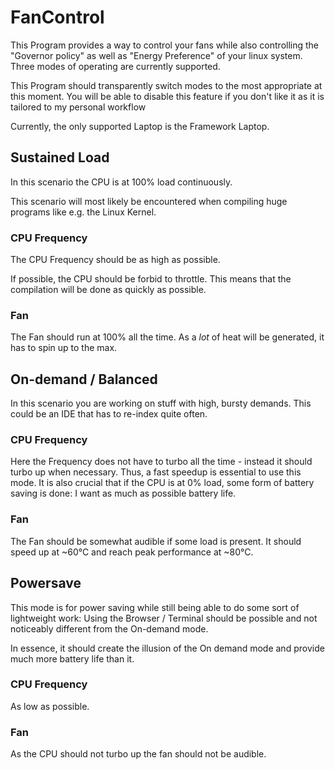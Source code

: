 # FanControl

This Program provides a way to control your fans while also controlling the "Governor policy" as well as "Energy Preference" of your linux system. Three modes of operating are currently supported.

This Program should transparently switch modes to the most appropriate at this moment. You will be able to disable this feature if you don't like it as it is tailored to my personal workflow

Currently, the only supported Laptop is the Framework Laptop.

## Sustained Load

In this scenario the CPU is at 100% load continuously. 

This scenario will most likely be encountered when compiling huge programs like e.g. the Linux Kernel.

### CPU Frequency

The CPU Frequency should be as high as possible.

If possible, the CPU should be forbid to throttle. This means that the compilation will be done as quickly as possible.

### Fan

The Fan should run at 100% all the time. As a _lot_ of heat will be generated, it has to spin up to the max.


## On-demand / Balanced

In this scenario you are working on stuff with high, bursty demands. This could be an IDE that has to re-index quite often.

### CPU Frequency

Here the Frequency does not have to turbo all the time - instead it should turbo up when necessary. Thus, a fast speedup is essential to use this mode. It is also crucial that if the CPU is at 0% load, some form of battery saving is done: I want as much as possible battery life.

### Fan

The Fan should be somewhat audible if some load is present. It should speed up at ~60°C and reach peak performance at ~80°C.

## Powersave

This mode is for power saving while still being able to do some sort of lightweight work: Using the Browser / Terminal should be possible and not noticeably different from the On-demand mode. 

In essence, it should create the illusion of the On demand mode and provide much more battery life than it.

### CPU Frequency

As low as possible.

### Fan

As the CPU should not turbo up the fan should not be audible.

